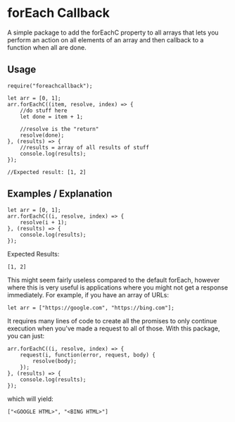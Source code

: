 # forEach Callback
A simple package to add the forEachC property to all arrays that lets you perform an action on all elements of an array and then callback to a function when all are done.
## Usage
    require("foreachcallback");
    
	let arr = [0, 1];
	arr.forEachC((item, resolve, index) => {
		//do stuff here
		let done = item + 1;

		//resolve is the "return"
		resolve(done);
	}, (results) => {
		//results = array of all results of stuff
		console.log(results);
	});

	//Expected result: [1, 2]

## Examples / Explanation
    let arr = [0, 1];
    arr.forEachC((i, resolve, index) => {
	    resolve(i + 1);
	}, (results) => {
	    console.log(results);
	});
Expected Results:

    [1, 2]
This might seem fairly useless compared to the default forEach, however where this is very useful is applications where you might not get a response immediately. For example, if you have an array of URLs:

`let arr = ["https://google.com", "https://bing.com"];`

It requires many lines of code to create all the promises to only continue execution when you've made a request to all of those. With this package, you can just:

    arr.forEachC((i, resolve, index) => {
	    request(i, function(error, request, body) {
			resolve(body);
		});
	}, (results) => {
	    console.log(results);
	});
which will yield:

`["<GOOGLE HTML>", "<BING HTML>"]`